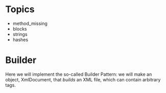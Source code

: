 # Topics

* method_missing
* blocks
* strings
* hashes

# Builder

Here we will implement the so-called Builder Pattern: we will make an object, XmlDocument, that *builds* an XML file, which can contain arbitrary tags.
